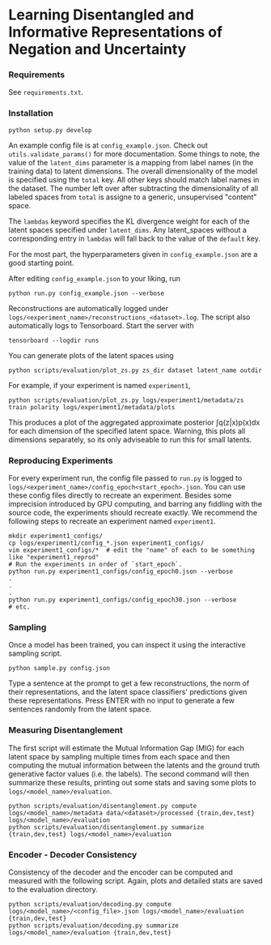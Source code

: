 # Learning Disentangled and Informative Representations of Negation and Uncertainty

### Requirements

See `requirements.txt`.

### Installation

```
python setup.py develop
```

An example config file is at `config_example.json`. Check out `utils.validate_params()` for more documentation.
Some things to note, the value of the `latent_dims` parameter is a mapping from label names (in the training data)
to latent dimensions. The overall dimensionality of the model is specified using the `total` key. All other keys
should match label names in the dataset. The number left over after subtracting the dimensionality of all labeled
spaces from `total` is assigne to a generic, unsupervised "content" space.

The `lambdas` keyword specifies the KL divergence weight for each of the latent spaces specified under `latent_dims`.
Any latent_spaces without a corresponding entry in `lambdas` will fall back to the value of the `default` key.

For the most part, the hyperparameters given in `config_example.json` are a good starting point.

After editing `config_example.json` to your liking, run

```
python run.py config_example.json --verbose
```

Reconstructions are automatically logged under `logs/<experiment_name>/reconstructions_<dataset>.log`.
The script also automatically logs to Tensorboard. Start the server with

```
tensorboard --logdir runs
```

You can generate plots of the latent spaces using

```
python scripts/evaluation/plot_zs.py zs_dir dataset latent_name outdir
```

For example, if your experiment is named `experiment1`,

```
python scripts/evaluation/plot_zs.py logs/experiment1/metadata/zs train polarity logs/experiment1/metadata/plots
```

This produces a plot of the aggregated approximate posterior ∫q(z|x)p(x)dx for each dimension of the specified latent space.
Warning, this plots all dimensions separately, so its only adviseable to run this for small latents.


### Reproducing Experiments

For every experiment run, the config file passed to `run.py` is logged to `logs/<experiment_name>/config_epoch<start_epoch>.json`.
You can use these config files directly to recreate an experiment. Besides some imprecision introduced by GPU computing,
and barring any fiddling with the source code, the experiments should recreate exactly. We recommend the following steps
to recreate an experiment named `experiment1`.

```
mkdir experiment1_configs/
cp logs/experiment1/config_*.json experiment1_configs/
vim experiment1_configs/*  # edit the "name" of each to be something like "experiment1_reprod"
# Run the experiments in order of `start_epoch`.
python run.py experiment1_configs/config_epoch0.json --verbose
.
.
.
python run.py experiment1_configs/config_epoch30.json --verbose
# etc.
```


### Sampling

Once a model has been trained, you can inspect it using the interactive sampling script.

```
python sample.py config.json
```

Type a sentence at the prompt to get a few reconstructions, the norm of their representations,
and the latent space classifiers' predictions given these representations.
Press ENTER with no input to generate a few sentences randomly from the latent space.


### Measuring Disentanglement

The first script will estimate the Mutual Information Gap (MIG) for each latent space by sampling multiple
times from each space and then computing the mutual information between the latents and the ground truth generative factor values
(i.e. the labels). The second command will then summarize these results, printing out some stats and saving
some plots to `logs/<model_name>/evaluation`.

```
python scripts/evaluation/disentanglement.py compute logs/<model_name>/metadata data/<dataset>/processed {train,dev,test} logs/<model_name>/evaluation
python scripts/evaluation/disentanglement.py summarize {train,dev,test} logs/<model_name>/evaluation
```

### Encoder - Decoder Consistency
Consistency of the decoder and the encoder can be computed and measured with the following script.
Again, plots and detailed stats are saved to the evaluation directory.

```
python scripts/evaluation/decoding.py compute logs/<model_name>/<config_file>.json logs/<model_name>/evaluation {train,dev,test}
python scripts/evaluation/decoding.py summarize logs/<model_name>/evaluation {train,dev,test}
```
